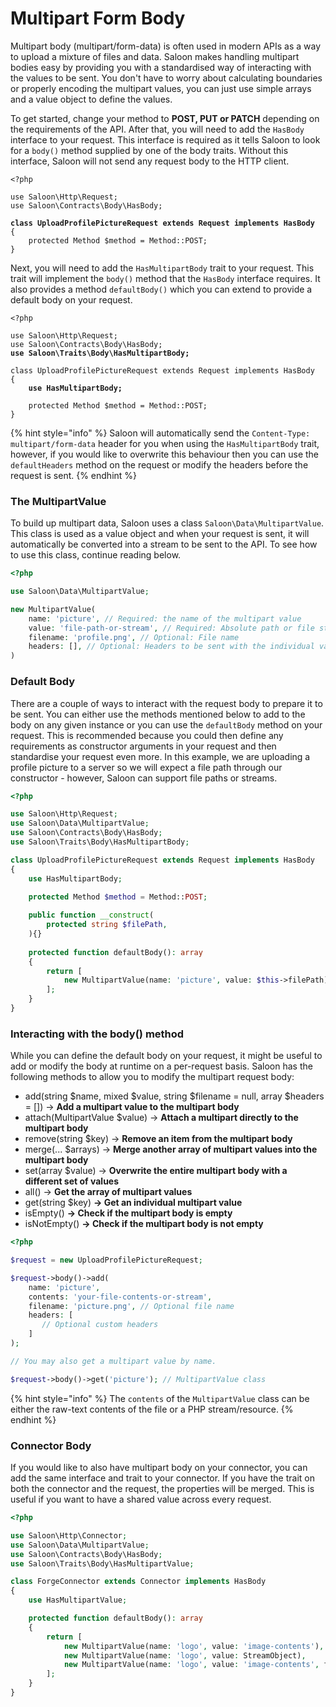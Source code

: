# Multipart Form Body

Multipart body (multipart/form-data) is often used in modern APIs as a way to upload a mixture of files and data. Saloon makes handling multipart bodies easy by providing you with a standardised way of interacting with the values to be sent. You don't have to worry about calculating boundaries or properly encoding the multipart values, you can just use simple arrays and a value object to define the values.

To get started, change your method to **POST, PUT or PATCH** depending on the requirements of the API. After that, you will need to add the `HasBody` interface to your request. This interface is required as it tells Saloon to look for a `body()` method supplied by one of the body traits. Without this interface, Saloon will not send any request body to the HTTP client.

<pre class="language-php"><code class="lang-php">&#x3C;?php

use Saloon\Http\Request;
use Saloon\Contracts\Body\HasBody;

<strong>class UploadProfilePictureRequest extends Request implements HasBody
</strong>{
    protected Method $method = Method::POST;
}
</code></pre>

Next, you will need to add the `HasMultipartBody` trait to your request. This trait will implement the `body()` method that the `HasBody` interface requires. It also provides a method `defaultBody()` which you can extend to provide a default body on your request.

<pre class="language-php"><code class="lang-php">&#x3C;?php

use Saloon\Http\Request;
use Saloon\Contracts\Body\HasBody;
<strong>use Saloon\Traits\Body\HasMultipartBody;
</strong>
class UploadProfilePictureRequest extends Request implements HasBody
{
<strong>    use HasMultipartBody;
</strong>
    protected Method $method = Method::POST;
}
</code></pre>

{% hint style="info" %}
Saloon will automatically send the `Content-Type: multipart/form-data` header for you when using the `HasMultipartBody` trait, however, if you would like to overwrite this behaviour then you can use the `defaultHeaders` method on the request or modify the headers before the request is sent.
{% endhint %}

### The MultipartValue

To build up multipart data, Saloon uses a class `Saloon\Data\MultipartValue`. This class is used as a value object and when your request is sent, it will automatically be converted into a stream to be sent to the API. To see how to use this class, continue reading below.

```php
<?php

use Saloon\Data\MultipartValue;

new MultipartValue(
    name: 'picture', // Required: the name of the multipart value
    value: 'file-path-or-stream', // Required: Absolute path or file stream
    filename: 'profile.png', // Optional: File name
    headers: [], // Optional: Headers to be sent with the individual value
)
```

### Default Body

There are a couple of ways to interact with the request body to prepare it to be sent. You can either use the methods mentioned below to add to the body on any given instance or you can use the `defaultBody` method on your request. This is recommended because you could then define any requirements as constructor arguments in your request and then standardise your request even more. In this example, we are uploading a profile picture to a server so we will expect a file path through our constructor - however, Saloon can support file paths or streams.

```php
<?php

use Saloon\Http\Request;
use Saloon\Data\MultipartValue;
use Saloon\Contracts\Body\HasBody;
use Saloon\Traits\Body\HasMultipartBody;

class UploadProfilePictureRequest extends Request implements HasBody
{
    use HasMultipartBody;

    protected Method $method = Method::POST;
    
    public function __construct(
        protected string $filePath,
    ){}
    
    protected function defaultBody(): array
    {
        return [
            new MultipartValue(name: 'picture', value: $this->filePath)
        ];
    }
}
```

### Interacting with the body() method

While you can define the default body on your request, it might be useful to add or modify the body at runtime on a per-request basis. Saloon has the following methods to allow you to modify the multipart request body:

* add(string $name, mixed $value, string $filename = null, array $headers = \[]) -> **Add a multipart value to the  multipart body**
* attach(MultipartValue $value) -> **Attach a multipart directly to the  multipart body**
* remove(string $key) -> **Remove an item from the multipart body**
* merge(... $arrays) -> **Merge another array of multipart values into the multipart body**
* set(array $value) ->  **Overwrite the entire multipart body with a different set of values**
* all() -> **Get the array of multipart values**
* get(string $key) **-> Get an individual multipart value**
* isEmpty() **-> Check if the multipart body is empty**
* isNotEmpty() **-> Check if the multipart body is not empty**

```php
<?php

$request = new UploadProfilePictureRequest;

$request->body()->add(
    name: 'picture',
    contents: 'your-file-contents-or-stream', 
    filename: 'picture.png', // Optional file name
    headers: [
       // Optional custom headers
    ]
);

// You may also get a multipart value by name.

$request->body()->get('picture'); // MultipartValue class

```

{% hint style="info" %}
The `contents` of the `MultipartValue` class can be either the raw-text contents of the file or a PHP stream/resource.
{% endhint %}

### Connector Body

If you would like to also have multipart body on your connector, you can add the same interface and trait to your connector. If you have the trait on both the connector and the request, the properties will be merged. This is useful if you want to have a shared value across every request.

```php
<?php

use Saloon\Http\Connector;
use Saloon\Data\MultipartValue;
use Saloon\Contracts\Body\HasBody;
use Saloon\Traits\Body\HasMultipartValue;

class ForgeConnector extends Connector implements HasBody
{
    use HasMultipartValue;

    protected function defaultBody(): array
    {
        return [
            new MultipartValue(name: 'logo', value: 'image-contents'), 
            new MultipartValue(name: 'logo', value: StreamObject), 
            new MultipartValue(name: 'logo', value: 'image-contents', filename: 'logo.png', headers: [...]),
        ];
    }
}
```
